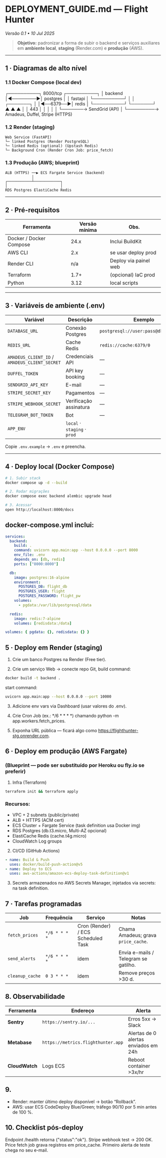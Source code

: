 # DEPLOYMENT_GUIDE.md — Flight Hunter  
_Versão 0.1 • 10 Jul 2025_

> **Objetivo:** padronizar a forma de subir o backend e serviços auxiliares  
> em **ambiente local**, **staging** (Render.com) e **produção** (AWS).

---

## 1 · Diagramas de alto nível

### 1.1 Docker Compose (local dev)

┌──────────┐ 8000/tcp ┌──────────┐
│ backend  │◀────────▶│ postgres │
│ fastapi  │          └──────────┘
│          │          ┌───────┐
│          │◀──6379──▶│ redis │
└──────────┘          └───────┘
▲ ▲ ▲
│ │ 443 │
│ │ │
│ └───────→ SendGrid (API) │
└─────────→ Amadeus, Duffel, Stripe (HTTPS)


### 1.2 Render (staging)
```shell
Web Service (FastAPI)
└─ linked Postgres (Render PostgreSQL)
└─ linked Redis (optional) (Upstash Redis)
└─ Background Cron (Render Cron Job: price_fetch)
```

### 1.3 Produção (AWS; blueprint)
```shell
ALB (HTTPS) ──▶ ECS Fargate Service (backend)
            │
┌───────────┴────────────┐
│                        │
RDS Postgres ElastiCache Redis
```
---

## 2 · Pré-requisitos

| Ferramenta | Versão mínima | Obs. |
|------------|---------------|------|
| Docker / Docker Compose | 24.x | Inclui BuildKit |
| AWS CLI | 2.x | se usar deploy prod |
| Render CLI | n/a | Deploy via painel web |
| Terraform | 1.7+ | (opcional) IaC prod |
| Python | 3.12 | local scripts |

---

## 3 · Variáveis de ambiente (.env)

| Variável | Descrição | Exemplo |
|----------|-----------|---------|
| `DATABASE_URL` | Conexão Postgres | `postgresql://user:pass@db/flight_db` |
| `REDIS_URL` | Cache Redis | `redis://cache:6379/0` |
| `AMADEUS_CLIENT_ID` / `AMADEUS_CLIENT_SECRET` | Credenciais API | — |
| `DUFFEL_TOKEN` | API key booking | — |
| `SENDGRID_API_KEY` | E-mail | — |
| `STRIPE_SECRET_KEY` | Pagamentos | — |
| `STRIPE_WEBHOOK_SECRET` | Verificação assinatura | — |
| `TELEGRAM_BOT_TOKEN` | Bot | — |
| `APP_ENV` | `local` · `staging` · `prod` | |

Copie `.env.example` → `.env` e preencha.

---

## 4 · Deploy local (Docker Compose)

```bash
# 1. Subir stack
docker compose up -d --build

# 2. Rodar migrações
docker compose exec backend alembic upgrade head

# 3. Acessar
open http://localhost:8000/docs
```

## docker-compose.yml inclui:
```yaml
services:
  backend:
    build: .
    command: uvicorn app.main:app --host 0.0.0.0 --port 8000
    env_file: .env
    depends_on: [db, redis]
    ports: ["8000:8000"]

  db:
    image: postgres:16-alpine
    environment:
      POSTGRES_DB: flight_db
      POSTGRES_USER: flight
      POSTGRES_PASSWORD: flight_pw
    volumes:
      - pgdata:/var/lib/postgresql/data

  redis:
    image: redis:7-alpine
    volumes: [redisdata:/data]

volumes: { pgdata: {}, redisdata: {} }
```

## 5 · Deploy em Render (staging)
1. Crie um banco Postgres na Render (Free tier).

2. Crie um serviço Web -> conecte repo Git, build command:

```bash
docker build -t backend .
```

start command:
```bash
uvicorn app.main:app --host 0.0.0.0 --port 10000
```

3. Adicione env vars via Dashboard (usar valores do .env).

4. Crie Cron Job (ex.: */6 * * * *) chamando python -m app.workers.fetch_prices.

5. Exponha URL pública — ficará algo como https://flighthunter-stg.onrender.com.

## 6 · Deploy em produção (AWS Fargate)
### (Blueprint ­— pode ser substituído por Heroku ou fly.io se preferir)

1. Infra (Terraform)
```bash
terraform init && terraform apply
```
### Recursos:
* VPC + 2 subnets (public/private)
* ALB + HTTPS (ACM cert)
* ECS Cluster + Fargate Service (task definition usa Docker img)
* RDS Postgres (db.t3.micro, Multi-AZ opcional)
* ElastiCache Redis (cache.t4g.micro)
* CloudWatch Log groups

2. CI/CD (GitHub Actions)
```yaml
- name: Build & Push
  uses: docker/build-push-action@v5
- name: Deploy to ECS
  uses: aws-actions/amazon-ecs-deploy-task-definition@v1
```

3. Secrets armazenados no AWS Secrets Manager, injetados via secrets: na task definition.

## 7 · Tarefas programadas
| Job             | Frequência    | Serviço                            | Notas                                |
| --------------- | ------------- | ---------------------------------- | ------------------------------------ |
| `fetch_prices`  | `*/6 * * * *` | Cron (Render) / ECS Scheduled Task | Chama Amadeus; grava `price_cache`.  |
| `send_alerts`   | `*/6 * * * *` | idem                               | Envia e-mails / Telegram se gatilho. |
| `cleanup_cache` | `0 3 * * *`   | idem                               | Remove preços >30 d.                 |

## 8. Observabilidade
| Ferramenta     | Endereço                           | Alerta                               |
| -------------- | ---------------------------------- | ------------------------------------ |
| **Sentry**     | `https://sentry.io/...`            | Erros 5xx → Slack                    |
| **Metabase**   | `https://metrics.flighthunter.app` | Alertas de 0 alertas enviados em 24h |
| **CloudWatch** | Logs ECS                           | Reboot container >3x/hr              |

## 9. 
* Render: manter último deploy disponível → botão “Rollback”.
* AWS: usar ECS CodeDeploy Blue/Green; tráfego 90/10 por 5 min antes de 100 %.

## 10. Checklist pós-deploy
 Endpoint /health retorna {"status":"ok"}.
 Stripe webhook test → 200 OK.
 Price fetch job grava registros em price_cache.
 Primeiro alerta de teste chega no seu e-mail.